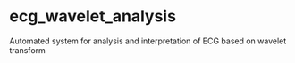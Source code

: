 # ecg_wavelet_analysis
Automated system for analysis and interpretation of ECG based on wavelet transform
